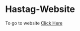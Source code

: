 # Hastag-Website


To go to website [Click Here](https://CodeManthan2025.github.io/Hastag-Website/) 
